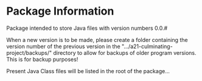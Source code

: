 # Package Information

Package intended to store Java files with version numbers 0.0.#

When a new version is to be made, please create a folder containing the version number of the previous version in
the ".../a21-culminating-project/backups/" directory to allow for backups of older program versions. This is for backup purposes!

Present Java Class files will be listed in the root of the package...